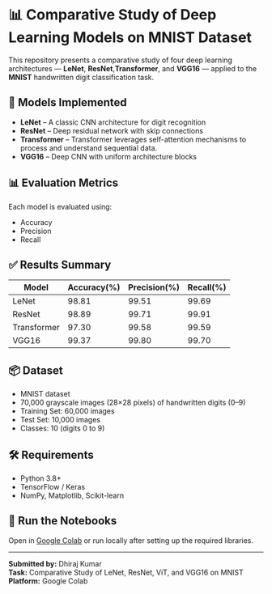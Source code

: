 # 📊 Comparative Study of Deep Learning Models on MNIST Dataset

This repository presents a comparative study of four deep learning architectures — **LeNet**, **ResNet**,**Transformer**, and **VGG16** — applied to the **MNIST** handwritten digit classification task.

## 🧠 Models Implemented
- **LeNet** – A classic CNN architecture for digit recognition
- **ResNet** – Deep residual network with skip connections
- **Transformer** – Transformer leverages self-attention mechanisms to process and understand sequential data.
- **VGG16** – Deep CNN with uniform architecture blocks


## 📊 Evaluation Metrics
Each model is evaluated using:
- Accuracy
- Precision
- Recall

## ✅ Results Summary
| Model      | Accuracy(%) | Precision(%) | Recall(%) | 
|------------|----------|-----------|--------|
| LeNet      | 98.81   | 99.51    | 99.69| 
| ResNet     | 98.89   | 99.71   | 99.91| 
| Transformer      | 97.30  | 99.58   |99.59 |
| VGG16      | 99.37  | 99.80   | 99.70 |

>

## 📦 Dataset
- MNIST dataset
- 70,000 grayscale images (28×28 pixels) of handwritten digits (0–9)  
- Training Set: 60,000 images  
- Test Set: 10,000 images  
- Classes: 10 (digits 0 to 9)


## 🛠️ Requirements
- Python 3.8+
- TensorFlow / Keras
- NumPy, Matplotlib, Scikit-learn

## 🚀 Run the Notebooks
Open in [Google Colab](https://colab.research.google.com/) or run locally after setting up the required libraries.

---

**Submitted by:** Dhiraj Kumar  
**Task:** Comparative Study of LeNet, ResNet, ViT, and VGG16 on MNIST  
**Platform:** Google Colab  


